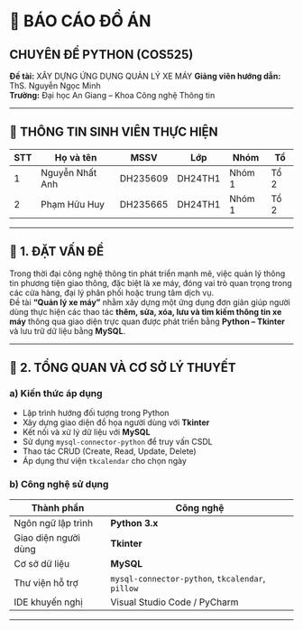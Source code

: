 # 🚗 BÁO CÁO ĐỒ ÁN  
## CHUYÊN ĐỀ PYTHON (COS525)

**Đề tài:** XÂY DỰNG ỨNG DỤNG QUẢN LÝ XE MÁY
**Giảng viên hướng dẫn:** ThS. Nguyễn Ngọc Minh  
**Trường:** Đại học An Giang – Khoa Công nghệ Thông tin  

---

## 👥 THÔNG TIN SINH VIÊN THỰC HIỆN

| STT | Họ và tên | MSSV | Lớp | Nhóm | Tổ |
|-----|------------|------|------|------|----|
| 1 | Nguyễn Nhất Anh | DH235609 | DH24TH1 | Nhóm 1 | Tổ 2 |
| 2 | Phạm Hữu Huy | DH235665 | DH24TH1 | Nhóm 1 | Tổ 2 |

---

## 🧩 1. ĐẶT VẤN ĐỀ

Trong thời đại công nghệ thông tin phát triển mạnh mẽ, việc quản lý thông tin phương tiện giao thông, đặc biệt là xe máy, đóng vai trò quan trọng trong các cửa hàng, đại lý phân phối hoặc trung tâm dịch vụ.  
Đề tài **“Quản lý xe máy”** nhằm xây dựng một ứng dụng đơn giản giúp người dùng thực hiện các thao tác **thêm, sửa, xóa, lưu và tìm kiếm thông tin xe máy** thông qua giao diện trực quan được phát triển bằng **Python – Tkinter** và lưu trữ dữ liệu bằng **MySQL**.

---

## 🧠 2. TỔNG QUAN VÀ CƠ SỞ LÝ THUYẾT

### a) Kiến thức áp dụng
- Lập trình hướng đối tượng trong Python  
- Xây dựng giao diện đồ họa người dùng với **Tkinter**  
- Kết nối và xử lý dữ liệu với **MySQL**  
- Sử dụng `mysql-connector-python` để truy vấn CSDL  
- Thao tác CRUD (Create, Read, Update, Delete)  
- Áp dụng thư viện `tkcalendar` cho chọn ngày  

### b) Công nghệ sử dụng

| Thành phần | Công nghệ |
|-------------|------------|
| Ngôn ngữ lập trình | **Python 3.x** |
| Giao diện người dùng | **Tkinter** |
| Cơ sở dữ liệu | **MySQL** |
| Thư viện hỗ trợ | `mysql-connector-python`, `tkcalendar`, `pillow` |
| IDE khuyến nghị | Visual Studio Code / PyCharm |

---

